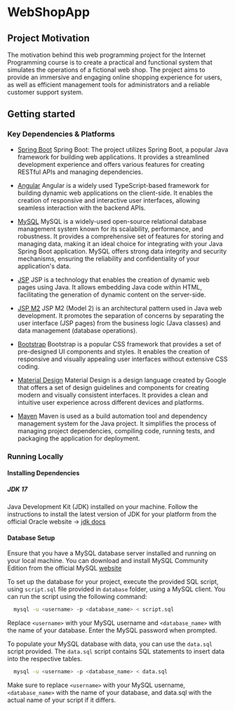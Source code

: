 # WebShopApp

## Project Motivation
The motivation behind this web programming project for the Internet Programming course is to create a practical and functional system that simulates the operations of a fictional web shop. The project aims to provide an immersive and engaging online shopping experience for users, as well as efficient management tools for administrators and a reliable customer support system.

## Getting started

### Key Dependencies & Platforms

- [Spring Boot](https://spring.io/projects/spring-boot)
Spring Boot: The project utilizes Spring Boot, a popular Java framework for building web applications. It provides a streamlined development experience and offers various features for creating RESTful APIs and managing dependencies.

- [Angular](https://angular.io/)
Angular is a widely used TypeScript-based framework for building dynamic web applications on the client-side. It enables the creation of responsive and interactive user interfaces, allowing seamless interaction with the backend APIs.

- [MySQL](https://www.mysql.com/)
MySQL is a widely-used open-source relational database management system known for its scalability, performance, and robustness. It provides a comprehensive set of features for storing and managing data, making it an ideal choice for integrating with your Java Spring Boot application. MySQL offers strong data integrity and security mechanisms, ensuring the reliability and confidentiality of your application's data.

- [JSP](https://docs.oracle.com/javaee/5/tutorial/doc/bnagx.html)
JSP is a technology that enables the creation of dynamic web pages using Java. It allows embedding Java code within HTML, facilitating the generation of dynamic content on the server-side.

- [JSP M2](https://docs.oracle.com/javaee/5/tutorial/doc/bnagx.html)
JSP M2 (Model 2) is an architectural pattern used in Java web development. It promotes the separation of concerns by separating the user interface (JSP pages) from the business logic (Java classes) and data management (database operations).

- [Bootstrap](https://getbootstrap.com/)
Bootstrap is a popular CSS framework that provides a set of pre-designed UI components and styles. It enables the creation of responsive and visually appealing user interfaces without extensive CSS coding.

- [Material Design](https://m3.material.io/)
Material Design is a design language created by Google that offers a set of design guidelines and components for creating modern and visually consistent interfaces. It provides a clean and intuitive user experience across different devices and platforms.

- [Maven](https://maven.apache.org/)
Maven is used as a build automation tool and dependency management system for the Java project. It simplifies the process of managing project dependencies, compiling code, running tests, and packaging the application for deployment.

### Running Locally

#### Installing Dependencies

##### JDK 17

Java Development Kit (JDK) installed on your machine. Follow the instructions to install the latest version of JDK for your platform from the official Oracle website -> [jdk docs](https://www.oracle.com/java/technologies/downloads/)

#### Database Setup

Ensure that you have a MySQL database server installed and running on your local machine. You can download and install MySQL Community Edition from the official MySQL [website](https://dev.mysql.com/downloads/)

To set up the database for your project, execute the provided SQL script, using `script.sql` file provided in `database` folder, using a MySQL client. You can run the script using the following command:

```bash
  mysql -u <username> -p <database_name> < script.sql
```
Replace `<username>` with your MySQL username and `<database_name>` with the name of your database. Enter the MySQL password when prompted.
  
To populate your MySQL database with data, you can use the `data.sql` script provided. The `data.sql` script contains SQL statements to insert data into the respective tables.
  
```bash
  mysql -u <username> -p <database_name> < data.sql
```
                                                   
Make sure to replace `<username>` with your MySQL username, `<database_name>` with the name of your database, and data.sql with the actual name of your script if it differs. 
